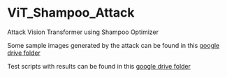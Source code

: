 # ViT_Shampoo_Attack
Attack Vision Transformer using Shampoo Optimizer

Some sample images generated by the attack can be found in this [google drive folder](https://drive.google.com/drive/folders/1TpfTOpC2T6VhWrfYUGk1pddvtu_Yhpic?usp=sharing)

Test scripts with results can be found in this [google drive folder](https://drive.google.com/drive/folders/1URhsHU5Oi8koMKh0-lNWKKd_IaXteiZu?usp=sharing)

